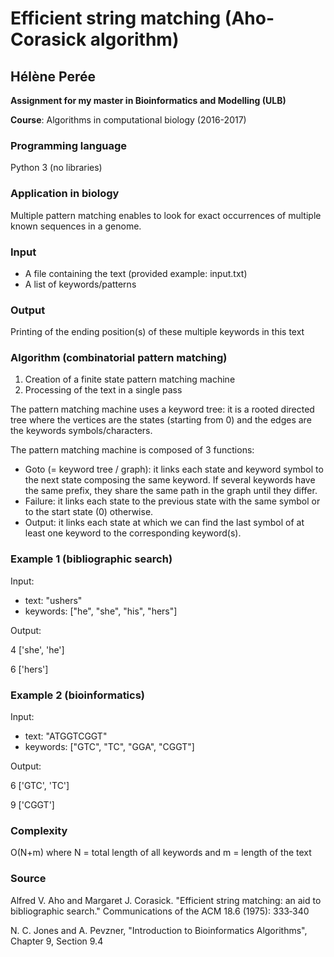 # Efficient string matching (Aho-Corasick algorithm)
## Hélène Perée

**Assignment for my master in Bioinformatics and Modelling (ULB)**

**Course**: Algorithms in computational biology (2016-2017)

### Programming language
Python 3 (no libraries)

### Application in biology
Multiple pattern matching enables to look for exact occurrences of multiple known sequences in a genome.

### Input
- A file containing the text (provided example: input.txt)
- A list of keywords/patterns

### Output
Printing of the ending position(s) of these multiple keywords in this text

### Algorithm (combinatorial pattern matching)
1. Creation of a finite state pattern matching machine
2. Processing of the text in a single pass

The pattern matching machine uses a keyword tree: it is a rooted directed tree where the vertices are the states (starting from 0) and the edges are the keywords symbols/characters.

The pattern matching machine is composed of 3 functions:
- Goto (= keyword tree / graph): it links each state and keyword symbol to the next state composing the same keyword. If several keywords have the same prefix, they share the same path in the graph until they differ.
- Failure: it links each state to the previous state with the same symbol or to the start state (0) otherwise.
- Output: it links each state at which we can find the last symbol of at least one keyword to the corresponding keyword(s).

### Example 1 (bibliographic search)
Input:
- text: "ushers"
- keywords: ["he", "she", "his", "hers"]

Output:

4 ['she', 'he']

6 ['hers']

### Example 2 (bioinformatics)
Input:
- text: "ATGGTCGGT"
- keywords: ["GTC", "TC", "GGA", "CGGT"]

Output:

6 ['GTC', 'TC']

9 ['CGGT']

### Complexity
O(N+m) where N = total length of all keywords and m = length of the text

### Source
Alfred V. Aho and Margaret J. Corasick. "Efficient string matching: an aid to bibliographic search." Communications
of the ACM 18.6 (1975): 333‐340

N. C. Jones and A. Pevzner, "Introduction to Bioinformatics Algorithms", Chapter 9, Section 9.4
